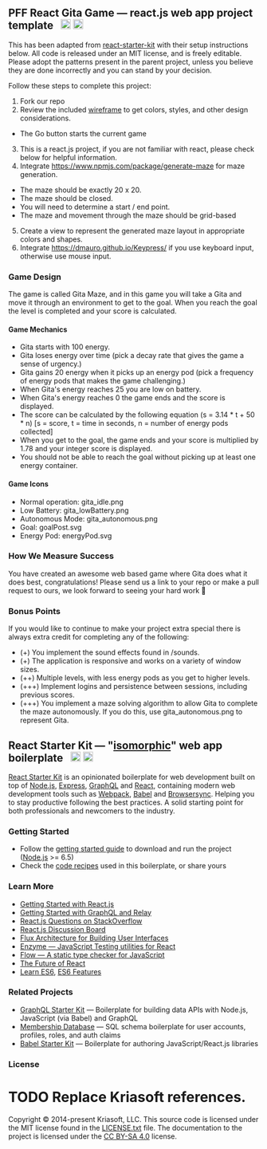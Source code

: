 ## PFF React Gita Game — react.js web app project template &nbsp; <a href="https://github.com/piaggiofastforward/react-gita-game"><img src="https://img.shields.io/github/stars/piaggiofastforward/react-gita-game.svg?style=social&label=Star&maxAge=3600" height="20"></a> <a href="https://twitter.com/p_f_f"><img src="https://img.shields.io/twitter/follow/p_f_f.svg?style=social&label=Follow&maxAge=3600" height="20"></a>

This has been adapted from [react-starter-kit](https://www.reactstarterkit.com/) with their setup instructions below. All code is released under an MIT license, and is freely editable. Please adopt the patterns present in the parent project, unless you believe they are done incorrectly and you can stand by your decision.

Follow these steps to complete this project:

1. Fork our repo
2. Review the included [wireframe](./docs/designs/1920_wireframe.pdf) to get colors, styles, and other design considerations.
- The Go button starts the current game
3. This is a react.js project, if you are not familiar with react, please check below for helpful information.
4. Integrate https://www.npmjs.com/package/generate-maze for maze generation.
- The maze should be exactly 20 x 20.
- The maze should be closed.
- You will need to determine a start / end point.
- The maze and movement through the maze should be grid-based
5. Create a view to represent the generated maze layout in appropriate colors and shapes.
6. Integrate https://dmauro.github.io/Keypress/ if you use keyboard input, otherwise use mouse input.

### Game Design ###
The game is called Gita Maze, and in this game you will take a Gita and move it through an environment to get to the goal.
When you reach the goal the level is completed and your score is calculated.

#### Game Mechanics ####
- Gita starts with 100 energy.
- Gita loses energy over time (pick a decay rate that gives the game a sense of urgency.)
- Gita gains 20 energy when it picks up an energy pod (pick a frequency of energy pods that makes the game challenging.)
- When Gita's energy reaches 25 you are low on battery.
- When Gita's energy reaches 0 the game ends and the score is displayed.
- The score can be calculated by the following equation (s = 3.14 * t + 50 * n) [s = score, t = time in seconds, n = number of energy pods collected]
- When you get to the goal, the game ends and your score is multiplied by 1.78 and your integer score is displayed.
- You should not be able to reach the goal without picking up at least one energy container.

#### Game Icons ####
- Normal operation: gita_idle.png
- Low Battery: gita_lowBattery.png
- Autonomous Mode: gita_autonomous.png
- Goal: goalPost.svg
- Energy Pod: energyPod.svg

### How We Measure Success
You have created an awesome web based game where Gita does what it does best, congratulations!
Please send us a link to your repo or make a pull request to ours, we look forward to seeing your hard work :rocket:

### Bonus Points ###
If you would like to continue to make your project extra special there is always extra credit for completing any of the following:

- (+) You implement the sound effects found in /sounds.
- (+) The application is responsive and works on a variety of window sizes.
- (++) Multiple levels, with less energy pods as you get to higher levels.
- (+++) Implement logins and persistence between sessions, including previous scores.
- (+++) You implement a maze solving algorithm to allow Gita to complete the maze autonomously. If you do this, use gita_autonomous.png to represent Gita.

## React Starter Kit — "[isomorphic](http://nerds.airbnb.com/isomorphic-javascript-future-web-apps/)" web app boilerplate &nbsp; <a href="https://github.com/kriasoft/react-starter-kit/stargazers"><img src="https://img.shields.io/github/stars/kriasoft/react-starter-kit.svg?style=social&label=Star&maxAge=3600" height="20"></a> <a href="https://twitter.com/ReactStarter"><img src="https://img.shields.io/twitter/follow/ReactStarter.svg?style=social&label=Follow&maxAge=3600" height="20"></a>

[React Starter Kit](https://www.reactstarterkit.com) is an opinionated boilerplate for web
development built on top of [Node.js](https://nodejs.org/),
[Express](http://expressjs.com/), [GraphQL](http://graphql.org/) and
[React](https://facebook.github.io/react/), containing modern web development
tools such as [Webpack](http://webpack.github.io/), [Babel](http://babeljs.io/)
and [Browsersync](http://www.browsersync.io/). Helping you to stay productive
following the best practices. A solid starting point for both professionals
and newcomers to the industry.

### Getting Started

  * Follow the [getting started guide](./docs/getting-started.md) to download and run the project
    ([Node.js](https://nodejs.org/) >= 6.5)
  * Check the [code recipes](./docs/recipes) used in this boilerplate, or share yours


### Learn More

  * [Getting Started with React.js](http://facebook.github.io/react/)
  * [Getting Started with GraphQL and Relay](https://quip.com/oLxzA1gTsJsE)
  * [React.js Questions on StackOverflow](http://stackoverflow.com/questions/tagged/reactjs)
  * [React.js Discussion Board](https://discuss.reactjs.org/)
  * [Flux Architecture for Building User Interfaces](http://facebook.github.io/flux/)
  * [Enzyme — JavaScript Testing utilities for React](http://airbnb.io/enzyme/)
  * [Flow — A static type checker for JavaScript](http://flowtype.org/)
  * [The Future of React](https://github.com/reactjs/react-future)
  * [Learn ES6](https://babeljs.io/docs/learn-es6/), [ES6 Features](https://github.com/lukehoban/es6features#readme)


### Related Projects

  * [GraphQL Starter Kit](https://github.com/kriasoft/graphql-starter-kit) — Boilerplate for building data APIs with Node.js, JavaScript (via Babel) and GraphQL
  * [Membership Database](https://github.com/membership/membership.db) — SQL schema boilerplate for user accounts, profiles, roles, and auth claims
  * [Babel Starter Kit](https://github.com/kriasoft/babel-starter-kit) — Boilerplate for authoring JavaScript/React.js libraries


### License

# TODO Replace Kriasoft references.
Copyright © 2014-present Kriasoft, LLC. This source code is licensed under the MIT
license found in the [LICENSE.txt](https://github.com/kriasoft/react-starter-kit/blob/master/LICENSE.txt)
file. The documentation to the project is licensed under the
[CC BY-SA 4.0](http://creativecommons.org/licenses/by-sa/4.0/) license.
